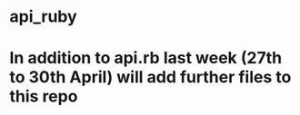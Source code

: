 # api_ruby
# In addition to api.rb last week (27th to 30th April) will add further files to this repo
